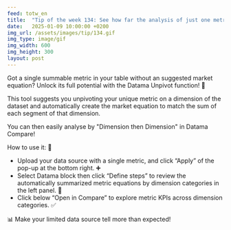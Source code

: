 ```yaml
---
feed: totw_en
title:  "Tip of the week 134: See how far the analysis of just one metric can take you with Datama auto unpivot function! 🌟"
date:   2025-01-09 10:00:00 +0200
img_url: /assets/images/tip/134.gif
img_type: image/gif
img_width: 600
img_height: 300
layout: post
---
```


Got a single summable metric in your table without an suggested market equation? Unlock its full potential with the Datama Unpivot function! 🌟   

This tool suggests you unpivoting your unique metric on a dimension of the dataset and automatically create the market equation to match the sum of each segment of that dimension.  

You can then easily analyse by "Dimension then Dimension" in Datama Compare!  

How to use it: 🔧 
  * Upload your data source with a single metric, and click “Apply”  of the pop-up at the bottom right. ➕ 
  * Select Datama block then click “Define steps”  to review the automatically summarized metric equations by dimension categories in the left panel. 📂 
  * Click below “Open in Compare” to explore metric KPIs across dimension categories. ✅ 

📊 Make your limited data source tell more than expected!
